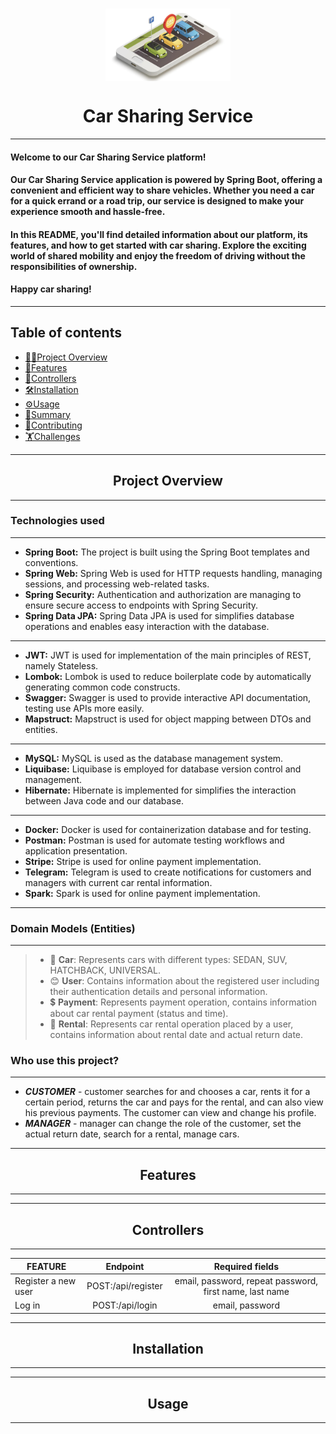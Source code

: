 <div align="center"> <h1 > <img src=logo.jpg width="200" align="center" alt="50"/></h1></div>

# <div align="center">Car Sharing Service</div>
___

#### Welcome to our Car Sharing Service platform!

#### Our Car Sharing Service application is powered by Spring Boot, offering a convenient and efficient way to share vehicles. Whether you need a car for a quick errand or a road trip, our service is designed to make your experience smooth and hassle-free.

#### In this README, you'll find detailed information about our platform, its features, and how to get started with car sharing. Explore the exciting world of shared mobility and enjoy the freedom of driving without the responsibilities of ownership. 
#### Happy car sharing!
___

## Table of contents
- [👨‍💻Project Overview](#Overview)
- [🌟Features](#features)
- [‍📝Controllers](#controllers)
- [🛠️Installation](#installation)
- [⚙️Usage](#usage)
- [🎯Summary](#summary)
- [🧑Contributing](#contributing)
- [🏋️Challenges](#challenges)

<hr>
<div id="Overview" align="center">
  <h2 > Project Overview</h2>
</div>
<hr>

### Technologies used
___

- **Spring Boot:** The project is built using the Spring Boot templates and conventions.
- **Spring Web:** Spring Web is used for HTTP requests handling, managing sessions, and processing web-related tasks.
- **Spring Security:** Authentication and authorization are managing to ensure secure access to endpoints with Spring Security.
- **Spring Data JPA:** Spring Data JPA is used for simplifies database operations and enables easy interaction with the database.
___
- **JWT:** JWT is used for implementation of the main principles of REST, namely Stateless.
- **Lombok:** Lombok is used to reduce boilerplate code by automatically generating common code constructs.
- **Swagger:** Swagger is used to provide interactive API documentation, testing use APIs more easily.
- **Mapstruct:** Mapstruct is used for object mapping between DTOs and entities.
___
- **MySQL:** MySQL is used as the database management system.
- **Liquibase:** Liquibase is employed for database version control and management.
- **Hibernate:** Hibernate is implemented for simplifies the interaction between Java code and our database.
___
- **Docker:** Docker is used for containerization database and for testing.
- **Postman:** Postman is used for automate testing workflows and application presentation.
- **Stripe:** Stripe is used for online payment implementation.
- **Telegram:** Telegram is used to create notifications for customers and managers with current car rental information.
- **Spark:** Spark is used for online payment implementation.
 ___
### Domain Models (Entities)
___

> - 🚗 **Car**: Represents cars with different types: SEDAN, SUV, HATCHBACK, UNIVERSAL.
> - 😊 **User**: Contains information about the registered user including their authentication details and personal information.
> - 💲 **Payment**: Represents payment operation, contains information about car rental payment (status and time).
> - 🔑 **Rental**: Represents car rental operation placed by a user, contains information about rental date and actual return date.

### Who use this project?
___

* **_CUSTOMER_** - customer searches for and chooses a car, rents it for a certain period, returns the car and pays for the rental, and can also view his previous payments. The customer can view and change his profile. 
* **_MANAGER_** - manager can change the role of the customer, set the actual return date, search for a rental, manage cars.

<hr>
<div id="features" align="center">
  <h2 > Features</h2>
</div>
<hr>

<hr>
<div id="controllers" align="center">
  <h2 > Controllers</h2>
</div>
<hr>


|        FEATURE        |      Endpoint      |                         Required fields                                      |
|-----------------------|:------------------:|:----------------------------------------------------------------------------:|
| Register a new user   | POST:/api/register | email, password, repeat password, first name, last name   |
| Log in                |  POST:/api/login   | email, password                                                              |



<hr>
<div id="️installation" align="center">
  <h2 > ️Installation</h2>
</div>
<hr>

<hr>
<div id="️usage" align="center">
  <h2 > ️Usage</h2>
</div>
<hr>